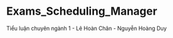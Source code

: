 Exams_Scheduling_Manager
========================

Tiểu luận chuyên ngành 1 - Lê Hoàn Chân - Nguyễn Hoàng Duy